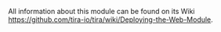 All information about this module can be found on its Wiki https://github.com/tira-io/tira/wiki/Deploying-the-Web-Module.
